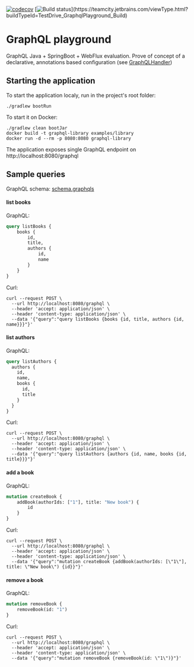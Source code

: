 [![codecov](https://codecov.io/gh/mafor/graphql-playground/branch/master/graph/badge.svg?token=GDPwHlsKi1)](https://codecov.io/gh/mafor/graphql-playground)
[![Build status](https://teamcity.jetbrains.com/guestAuth/app/rest/builds/buildType:(id:TestDrive_GraphqlPlayground_Build)/statusIcon.svg)](https://teamcity.jetbrains.com/viewType.html?buildTypeId=TestDrive_GraphqlPlayground_Build)

# GraphQL playground

GraphQL Java + SpringBoot + WebFlux evaluation. 
Prove of concept of a declarative, annotations based configuration (see [GraphQLHandler](/examples/library/src/main/kotlin/com/chaosonic/graphql/library/GraphQLHandler.kt))
## Starting the application
To start the application localy, run in the project's root folder:

```shell script
./gradlew bootRun
```
To start it on Docker:
```shell script
./gradlew clean bootJar
docker build -t graphql-library examples/library
docker run -d --rm -p 8080:8080 graphql-library
```
The application exposes single GraphQL endpoint on http://localhost:8080/graphql 
## Sample queries
GraphQL schema: [schema.graphqls](examples/library/src/main/resources/graphql/schema.graphqls)
#### list books
GraphQL:
```graphql
query listBooks {
    books {
        id,
        title,
        authors {
            id,
            name
        }
    }
}
```
Curl:
```shell script
curl --request POST \
  --url http://localhost:8080/graphql \
  --header 'accept: application/json' \
  --header 'content-type: application/json' \
  --data '{"query":"query listBooks {books {id, title, authors {id, name}}}"}'
```
#### list authors
GraphQL:
```graphql
query listAuthors {
  authors {
    id,
    name,
    books {
      id,
      title
    }
  }
}
```
Curl:
```shell script
curl --request POST \
  --url http://localhost:8080/graphql \
  --header 'accept: application/json' \
  --header 'content-type: application/json' \
  --data '{"query":"query listAuthors {authors {id, name, books {id, title}}}"}'
```
#### add a book
GraphQL:
```graphql
mutation createBook {
    addBook(authorIds: ["1"], title: "New book") {
        id
    }
}
```
Curl:
```shell script
curl --request POST \
  --url http://localhost:8080/graphql \
  --header 'accept: application/json' \
  --header 'content-type: application/json' \
  --data '{"query":"mutation createBook {addBook(authorIds: [\"1\"], title: \"New book\") {id}}"}'
```
#### remove a book
GraphQL:
```graphql
mutation removeBook {
	removeBook(id: "1")
}
```
Curl:
```shell script
curl --request POST \
  --url http://localhost:8080/graphql \
  --header 'accept: application/json' \
  --header 'content-type: application/json' \
  --data '{"query":"mutation removeBook {removeBook(id: \"1\")}"}'
```